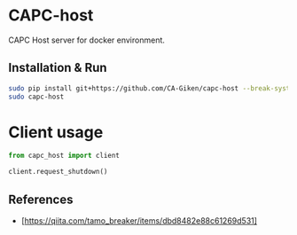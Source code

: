 # CAPC-host

CAPC Host server for docker environment.

## Installation & Run

```sh
sudo pip install git+https://github.com/CA-Giken/capc-host --break-system-packages
sudo capc-host
```

# Client usage

```py
from capc_host import client

client.request_shutdown()
```

## References

- [https://qiita.com/tamo_breaker/items/dbd8482e88c61269d531]
